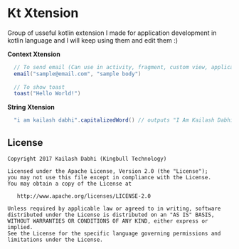 
Kt Xtension
============

Group of usseful kotlin extension I made for application development in kotlin language
and I will keep using them and edit them :)

__Context Xtension__

```java
  // To send email (Can use in activity, fragment, custom view, application classes)
  email("sample@email.com", "sample body")
  
  // To show toast
  toast("Hello World!")
```
    
__String Xtension__
```java
  "i am kailash dabhi".capitalizedWord() // outputs "I Am Kailash Dabhi"
```
License
-------

    Copyright 2017 Kailash Dabhi (Kingbull Technology)

    Licensed under the Apache License, Version 2.0 (the "License");
    you may not use this file except in compliance with the License.
    You may obtain a copy of the License at

       http://www.apache.org/licenses/LICENSE-2.0

    Unless required by applicable law or agreed to in writing, software
    distributed under the License is distributed on an "AS IS" BASIS,
    WITHOUT WARRANTIES OR CONDITIONS OF ANY KIND, either express or implied.
    See the License for the specific language governing permissions and
    limitations under the License.